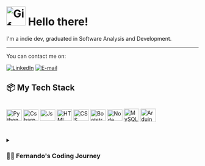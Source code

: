 <h1><img alt="Gif" src="https://media3.giphy.com/media/v1.Y2lkPTc5MGI3NjExcGdjYjNobjhkdmEyM3VubHV2MXZjbGY0bWlvbWt4dzNiZ2ZmNWtkOCZlcD12MV9pbnRlcm5hbF9naWZfYnlfaWQmY3Q9cw/4JtXt9i56Wp6U/giphy.gif" width="50"> Hello there!</h1> 
I'm a indie dev, graduated in Software Analysis and Development. 

---
You can contact me on:

[![LinkedIn](https://img.shields.io/badge/-LinkedIn-000?style=for-the-badge&logo=linkedin&logoColor=DDDF00&color:FFF)](https://www.linkedin.com/in/luiz-fernando-silva-filho/)
[![E-mail](https://img.shields.io/badge/-Email-000?style=for-the-badge&logo=microsoft-outlook&logoColor=DDDF00&color:FFF)](mailto:luizfernandodasilvafilho@outlook.com)


## 📦 My Tech Stack

<div style="display: inline_block"><br>  
<img align="center" alt="Python" height="30" width="40" src="https://cdn.jsdelivr.net/gh/devicons/devicon/icons/python/python-original.svg" />
<img align="center" alt="Csharp" height="30" width="40" src="https://cdn.jsdelivr.net/gh/devicons/devicon/icons/csharp/csharp-original.svg" />
<img align="center" alt="Js" height="30" width="40" src="https://cdn.jsdelivr.net/gh/devicons/devicon/icons/javascript/javascript-original.svg" />
<img align="center" alt="HTML" height="30" width="40" src="https://cdn.jsdelivr.net/gh/devicons/devicon/icons/html5/html5-original-wordmark.svg" />
<img align="center" alt="CSS" height="30" width="40" src="https://cdn.jsdelivr.net/gh/devicons/devicon/icons/css3/css3-original-wordmark.svg" />
<img  align="center" alt="Bootstrap" height="30" width="40" src="https://cdn.jsdelivr.net/gh/devicons/devicon/icons/bootstrap/bootstrap-original.svg" />
<img  align="center" alt="Node" height="30" width="40" src="https://cdn.jsdelivr.net/gh/devicons/devicon/icons/nodejs/nodejs-original.svg" />
<img  align="center" alt="MySQL" height="35" width="40" src="https://cdn.jsdelivr.net/gh/devicons/devicon/icons/mysql/mysql-original-wordmark.svg" />  
<img  align="center" alt="Arduino" height="35" width="40" src="https://cdn.jsdelivr.net/gh/devicons/devicon/icons/arduino/arduino-original-wordmark.svg" />        
</div>

#

<details>
 <summary><h3>👨‍💻 Fernando's Coding Journey</h3></summary>
I started my coding journey not long ago, my academic experience includes web development with ASP.Net and Bootstrap, database handling with MySQL, and automation development through embedded systems with a focus on Microcontrollers. 

#

<h3 align="left">Find me on:</h3>
   
<div align="center">
  <!-- Social Links -->
<a href="https://www.youtube.com/@ferrnandico" target="_blank"><img src="https://img.shields.io/badge/@ferrnandico-FF0000?style=for-the-badge&logo=youtube&logoColor=white" target="_blank"></a>   
<a href="https://instagram.com/ferrnandico" target="_blank"><img  alt="Instagram" src="https://img.shields.io/badge/-Instagram-%23E4405F?style=for-the-badge&logo=instagram&logoColor=white" target="_blank"></a>
<a href="https://steamcommunity.com/id/otzi_the_dungeon_master" target="_blank"><img alt="Instagram" src="https://img.shields.io/badge/Steam-000000?style=for-the-badge&logo=steam&logoColor=white" target="_blank"></a>
</div>
